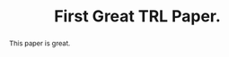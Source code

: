 ---
title: "First Great TRL Paper."
url: "https://arxiv.org"
authors: "God et al."
venue: "Some Venue"
year: 2024
abstract: "This paper is great."
---